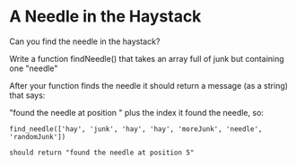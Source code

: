 # A Needle in the Haystack

Can you find the needle in the haystack?

Write a function findNeedle() that takes an array full of junk but containing one "needle"

After your function finds the needle it should return a message (as a string) that says:

"found the needle at position " plus the index it found the needle, so:
```
find_needle(['hay', 'junk', 'hay', 'hay', 'moreJunk', 'needle', 'randomJunk'])
```

```
should return "found the needle at position 5"
```